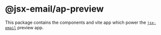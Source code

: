 # @jsx-email/ap-preview

This package contains the components and vite app which power the [`jsx-email`](https://github.com/shellscape/jsx-email) preview app.
